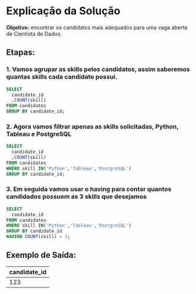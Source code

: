 # Explicação da Solução

**Objetivo:** encontrar os candidatos mais adequados para uma vaga aberta de Cientista de Dados.

## Etapas:

### 1. Vamos agrupar as skills pelos candidatos, assim saberemos quantas skills cada candidato possui.

```sql
SELECT
  candidate_id
  ,COUNT(skill)
FROM candidates
GROUP BY candidate_id;
```

### 2. Agora vamos filtrar apenas as skills solicitadas, Python, Tableau e PostgreSQL

```sql
SELECT
  candidate_id
  ,COUNT(skill)
FROM candidates
WHERE skill IN('Python','Tableau','PostgreSQL')
GROUP BY candidate_id;
```

### 3. Em seguida vamos usar o having para contar quantos candidados possuem as 3 skills que desejamos

```sql
SELECT
  candidate_id
FROM candidates
WHERE skill IN('Python','Tableau','PostgreSQL')
GROUP BY candidate_id
HAVING COUNT(skill) = 3;
```

## Exemplo de Saída:
| candidate_id |
| --- | 
| 123 |
